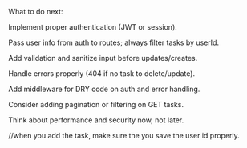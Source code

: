 What to do next:

Implement proper authentication (JWT or session).

Pass user info from auth to routes; always filter tasks by userId.

Add validation and sanitize input before updates/creates.

Handle errors properly (404 if no task to delete/update).

Add middleware for DRY code on auth and error handling.

Consider adding pagination or filtering on GET tasks.

Think about performance and security now, not later.




//when you add the task, make sure the you save the user id properly.